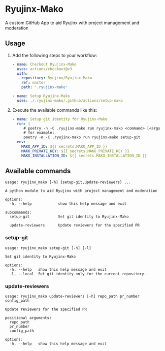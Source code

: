 # Ryujinx-Mako

A custom GitHub App to aid Ryujinx with project management and moderation

## Usage

1. Add the following steps to your workflow:

   ```yml
   - name: Checkout Ryujinx-Mako
     uses: actions/checkout@v3
     with:
       repository: Ryujinx/Ryujinx-Mako
       ref: master
       path: '.ryujinx-mako'
   
   - name: Setup Ryujinx-Mako
     uses: ./.ryujinx-mako/.github/actions/setup-mako
   ```
   
2. Execute the available commands like this:
    
   ```yml
   - name: Setup git identity for Ryujinx-Mako
     run: |
        # poetry -n -C .ryujinx-mako run ryujinx-mako <command> [<args>]
        # for example:
        poetry -n -C .ryujinx-mako run ryujinx-mako setup-git
     env:
       MAKO_APP_ID: ${{ secrets.MAKO_APP_ID }}
       MAKO_PRIVATE_KEY: ${{ secrets.MAKO_PRIVATE_KEY }}
       MAKO_INSTALLATION_ID: ${{ secrets.MAKO_INSTALLATION_ID }}
   ```

## Available commands

```
usage: ryujinx_mako [-h] {setup-git,update-reviewers} ...

A python module to aid Ryujinx with project management and moderation

options:
  -h, --help            show this help message and exit

subcommands:
  setup-git             Set git identity to Ryujinx-Mako
  
  update-reviewers      Update reviewers for the specified PR
```

### setup-git

```
usage: ryujinx_mako setup-git [-h] [-l]

Set git identity to Ryujinx-Mako

options:
  -h, --help   show this help message and exit
  -l, --local  Set git identity only for the current repository.
```

### update-reviewers

```
usage: ryujinx_mako update-reviewers [-h] repo_path pr_number config_path

Update reviewers for the specified PR

positional arguments:
  repo_path
  pr_number
  config_path

options:
  -h, --help   show this help message and exit
```
